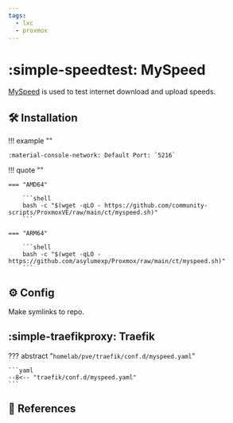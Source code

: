 ```yaml
---
tags:
  - lxc
  - proxmox
---
```

# :simple-speedtest: MySpeed

[MySpeed][1] is used to test internet download and upload speeds.

## :hammer_and_wrench: Installation

!!! example ""

    :material-console-network: Default Port: `5216`

!!! quote ""

    === "AMD64"

        ```shell
        bash -c "$(wget -qLO - https://github.com/community-scripts/ProxmoxVE/raw/main/ct/myspeed.sh)"
        ```

    === "ARM64"

        ```shell
        bash -c "$(wget -qLO - https://github.com/asylumexp/Proxmox/raw/main/ct/myspeed.sh)"
        ```

## :gear: Config

Make symlinks to repo.

## :simple-traefikproxy: Traefik

??? abstract "`homelab/pve/traefik/conf.d/myspeed.yaml`"

    ```yaml
    --8<-- "traefik/conf.d/myspeed.yaml"
    ```

## :link: References

[1]: <https://myspeed.dev/>
